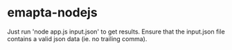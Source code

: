 # emapta-nodejs

Just run 'node app.js input.json' to get results. Ensure that the input.json file contains a valid json data (ie. no trailing comma).
